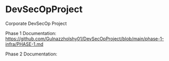# DevSecOpProject
Corporate DevSecOp Project 

Phase 1 Documentation: https://github.com/Gulnazzholshy01/DevSecOpProject/blob/main/phase-1-infra/PHASE-1.md

Phase 2 Documentation: 